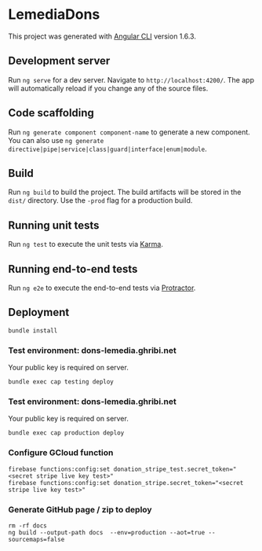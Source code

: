 # LemediaDons

This project was generated with [Angular CLI](https://github.com/angular/angular-cli) version 1.6.3.

## Development server

Run `ng serve` for a dev server. Navigate to `http://localhost:4200/`. The app will automatically reload if you change any of the source files.

## Code scaffolding

Run `ng generate component component-name` to generate a new component. You can also use `ng generate directive|pipe|service|class|guard|interface|enum|module`.

## Build

Run `ng build` to build the project. The build artifacts will be stored in the `dist/` directory. Use the `-prod` flag for a production build.

## Running unit tests

Run `ng test` to execute the unit tests via [Karma](https://karma-runner.github.io).

## Running end-to-end tests

Run `ng e2e` to execute the end-to-end tests via [Protractor](http://www.protractortest.org/).

## Deployment

```
bundle install
```

### Test environment: dons-lemedia.ghribi.net

Your public key is required on server.

```
bundle exec cap testing deploy
```


### Test environment: dons-lemedia.ghribi.net

Your public key is required on server.

```
bundle exec cap production deploy
```

### Configure GCloud function

```
firebase functions:config:set donation_stripe_test.secret_token="<secret stripe live key test>"
firebase functions:config:set donation_stripe.secret_token="<secret stripe live key test>"
```

### Generate GitHub page / zip to deploy

```
rm -rf docs
ng build --output-path docs  --env=production --aot=true --sourcemaps=false
```
